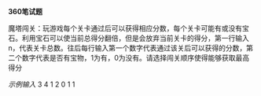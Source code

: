 **360笔试题**

魔塔闯关：玩游戏每个关卡通过后可以获得相应分数，每个关卡可能有或没有宝石。利用宝石可以使当前总得分翻倍，但是会放弃当前关卡的得分，第一行输入n，代表关卡总数。往后每行输入第一个数字代表通过该关后可以获得的分数，第二个数字代表是否有宝物，1为有，0为没有。请选择闯关顺序使得能够获取最高得分

*示例输入*
3
4 1
2 0
1 1


